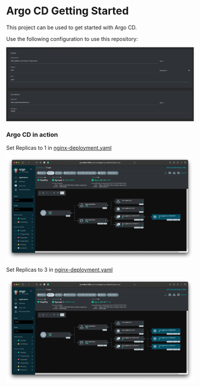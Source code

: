 # Argo CD Getting Started

This project can be used to get started with Argo CD.

Use the following configuration to use this repository:

![Getting started](images/getstarted.png)

### Argo CD in action
Set Replicas to 1 in [nginx-deployment.yaml](nginx/nginx-deployment.yaml)

![Replicas=1](images/replicas-1.png)

Set Replicas to 3 in [nginx-deployment.yaml](nginx/nginx-deployment.yaml)

![Replicas=3](images/replicas-3.png)